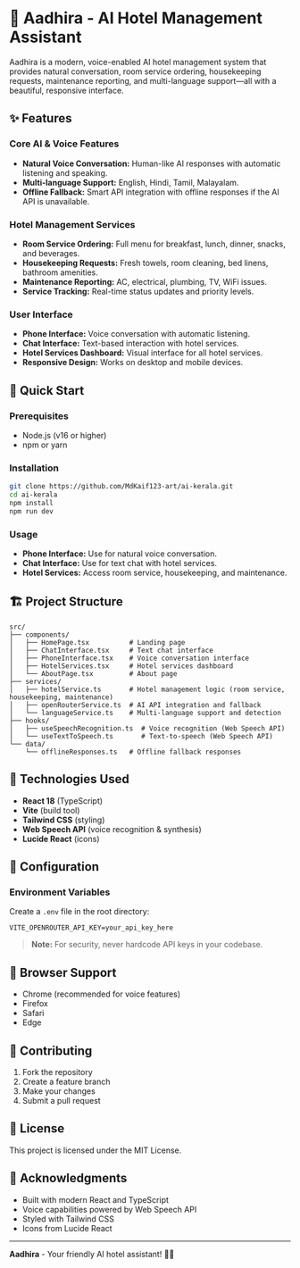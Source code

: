 # 🏨 Aadhira - AI Hotel Management Assistant

Aadhira is a modern, voice-enabled AI hotel management system that provides natural conversation, room service ordering, housekeeping requests, maintenance reporting, and multi-language support—all with a beautiful, responsive interface.

## ✨ Features

### Core AI & Voice Features
- **Natural Voice Conversation:** Human-like AI responses with automatic listening and speaking.
- **Multi-language Support:** English, Hindi, Tamil, Malayalam.
- **Offline Fallback:** Smart API integration with offline responses if the AI API is unavailable.

### Hotel Management Services
- **Room Service Ordering:** Full menu for breakfast, lunch, dinner, snacks, and beverages.
- **Housekeeping Requests:** Fresh towels, room cleaning, bed linens, bathroom amenities.
- **Maintenance Reporting:** AC, electrical, plumbing, TV, WiFi issues.
- **Service Tracking:** Real-time status updates and priority levels.

### User Interface
- **Phone Interface:** Voice conversation with automatic listening.
- **Chat Interface:** Text-based interaction with hotel services.
- **Hotel Services Dashboard:** Visual interface for all hotel services.
- **Responsive Design:** Works on desktop and mobile devices.

## 🚀 Quick Start

### Prerequisites
- Node.js (v16 or higher)
- npm or yarn

### Installation

```bash
git clone https://github.com/MdKaif123-art/ai-kerala.git
cd ai-kerala
npm install
npm run dev
```

### Usage
- **Phone Interface:** Use for natural voice conversation.
- **Chat Interface:** Use for text chat with hotel services.
- **Hotel Services:** Access room service, housekeeping, and maintenance.

## 🏗️ Project Structure

```
src/
├── components/
│   ├── HomePage.tsx          # Landing page
│   ├── ChatInterface.tsx     # Text chat interface
│   ├── PhoneInterface.tsx    # Voice conversation interface
│   ├── HotelServices.tsx     # Hotel services dashboard
│   └── AboutPage.tsx         # About page
├── services/
│   ├── hotelService.ts       # Hotel management logic (room service, housekeeping, maintenance)
│   ├── openRouterService.ts  # AI API integration and fallback
│   └── languageService.ts    # Multi-language support and detection
├── hooks/
│   ├── useSpeechRecognition.ts  # Voice recognition (Web Speech API)
│   └── useTextToSpeech.ts       # Text-to-speech (Web Speech API)
└── data/
    └── offlineResponses.ts   # Offline fallback responses
```

## 🎨 Technologies Used

- **React 18** (TypeScript)
- **Vite** (build tool)
- **Tailwind CSS** (styling)
- **Web Speech API** (voice recognition & synthesis)
- **Lucide React** (icons)

## 🔧 Configuration

### Environment Variables

Create a `.env` file in the root directory:

```env
VITE_OPENROUTER_API_KEY=your_api_key_here
```

> **Note:** For security, never hardcode API keys in your codebase.

## 📱 Browser Support

- Chrome (recommended for voice features)
- Firefox
- Safari
- Edge

## 🤝 Contributing

1. Fork the repository
2. Create a feature branch
3. Make your changes
4. Submit a pull request

## 📄 License

This project is licensed under the MIT License.

## 🙏 Acknowledgments

- Built with modern React and TypeScript
- Voice capabilities powered by Web Speech API
- Styled with Tailwind CSS
- Icons from Lucide React

---

**Aadhira** - Your friendly AI hotel assistant! 🏨✨
